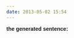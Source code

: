 ```yaml
---
date: 2013-05-02 15:54
---
```


<font face="Arial, Garamond">
<p id="output"><b>the generated sentence: </b></p>
</font>

<canvas id="viewport" width="800" height="600"></canvas>

<script src="{{ site.url }}/code/markov/jquery.min.js"></script>
<script src="{{ site.url }}/code/markov/arbor.js"></script>
<script src="{{ site.url }}/code/markov/graphics.js"></script>
<script src="{{ site.url }}/code/markov/renderer.js"></script>

<script src="{{ site.url }}/code/markov/corpus.js"></script>
<script src="{{ site.url }}/code/markov/markov.js"></script>

